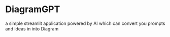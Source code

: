 # DiagramGPT
a simple streamlit application powered by AI which can convert you prompts and ideas in into Diagram 
